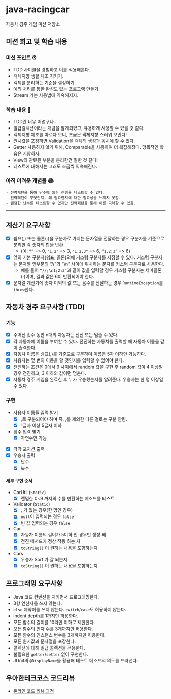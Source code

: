 # java-racingcar
자동차 경주 게임 미션 저장소

## 미션 회고 및 학습 내용
### 미션 포인트 ⏰ 
   - TDD 사이클을 경험하고 이를 적용해본다.
   - 객체지향 생활 체조 지키기.
   - 객체를 분리하는 기준을 결정하기.
   - 예외 처리를 통한 완성도 있는 프로그램 만들기.
   - Stream 기본 사용법에 익숙해지자.
### 학습 내용 📖
   - TDD란 너무 어렵구나..
   - 일급컬렉션이라는 개념을 알게되었고, 유용하게 사용할 수 있을 것 같다.
   - 객체지향 체조를 따르다 보니, 조금은 객체지향 스러워 보인다!
   - 원시값을 포장하면 Validation을 객체의 생성과 동시에 할 수 있다.
   - Getter 사용하지 않기 위해, Comparable을 사용하여 더 복잡해졌다. 맹목적인 학습은 지양하자.
   - View와 관련된 부분을 분리한건 잘한 것 같다!
   - 테스트에 대해서는 그래도 조금씩 익숙해진다.
   
### 아직 어려운 개념들 😂
    - 전략패턴을 통해 난수에 의한 진행을 테스트할 수 있다.
    - 전략패턴이 무엇인지, 왜 필요한지에 대한 필요성을 느끼지 못함.
    - 랜덤한 난수를 테스트할 수 없지만 전략패턴을 통해 이를 극복할 수 있음.
 
---


## 계산기 요구사항

- [x] 쉼표(,) 또는 콜론(:)을 구분자로 가지는 문자열을 전달하는 경우 구분자를 기준으로 분리한 각 숫자의 합을 반환
    - (예: `“”` => 0, `"1,2"` => 3, `"1,2,3"` => 6, `“1,2:3”` => 6)
- [x] 앞의 기본 구분자(쉼표, 콜론)외에 커스텀 구분자를 지정할 수 있다. 커스텀 구분자는 문자열 앞부분의 “//”와 “\n” 사이에 위치하는 문자를 커스텀 구분자로 사용한다.
    - 예를 들어 `“//;\n1;2;3”`과 같이 값을 입력할 경우 커스텀 구분자는 세미콜론(;)이며, 결과 값은 6이 반환되어야 한다.
- [x] 문자열 계산기에 숫자 이외의 값 또는 음수를 전달하는 경우 `RuntimeException`를 `throw`한다.

## 자동차 경주 요구사항 (TDD)

### 기능

- [x] 주어진 횟수 동안 n대의 자동차는 전진 또는 멈출 수 있다.
- [x] 각 자동차에 이름을 부여할 수 있다. 전진하는 자동차를 출력할 때 자동차 이름을 같이 출력한다.
- [x] 자동차 이름은 쉼표(,)를 기준으로 구분하며 이름은 5자 이하만 가능하다.
- [x] 사용자는 몇 번의 이동을 할 것인지를 입력할 수 있어야 한다.
- [x] 전진하는 조건은 0에서 9 사이에서 random 값을 구한 후 random 값이 4 이상일 경우 전진하고, 3 이하의 값이면 멈춘다.
- [x] 자동차 경주 게임을 완료한 후 누가 우승했는지를 알려준다. 우승자는 한 명 이상일 수 있다.
    
### 구현

- 사용자 이름들 입력 받기
    - [x] ,로 구분되어야 하며 즉, ,를 제외한 다른 걸로는 구분 안됨.
    - [x] 1글자 이상 5글자 이하
- 횟수 입력 받기
    - [x] 자연수만 가능
- [x] 각각 포지션 출력
- [x] 우승자 출력
    - [x] 단수
    - [x] 복수 
    
#### 세부 구현 순서
    
- CarUtil (`Static`)
    - [x] 랜덤한 0~9 까지의 수를 반환하는 메소드를 테스트
- Validator (`Static`)
    - [x] , 가 없는 경우(한 명인 경우)
    - [x] `null`이 입력되는 경우 `false`
    - [x] 빈 값 입력되는 경우 `false`
- Car
    - [x] 자동차 이름의 길이가 5이하 인 경우만 생성 돼
    - [x] 전진 메서드가 정상 작동 하는 지
    - [x] `toString()` 이 원하는 내용을 포함하는지
- Cars
    - [x] 우승자 Sort 가 잘 되는지
    - [x] `toString()` 이 원하는 내용을 포함하는지

## 프로그래밍 요구사항

- Java 코드 컨벤션을 지키면서 프로그래밍한다.
- 3항 연산자를 쓰지 않는다.
- `else` 예약어를 쓰지 않는다. `switch`/`case`도 허용하지 않는다.
- indent depth를 1까지만 허용한다.
- 모든 함수의 길이를 10라인 이하로 제한한다.
- 모든 함수의 인자 수를 3개까지만 허용한다.
- 모든 함수의 인스턴스 변수를 3개까지만 허용한다.
- 모든 원시값과 문자열을 포장한다.
- 콜렉션에 대해 일급 콜렉션을 적용한다.
- 불필요한 `getter`/`setter` 없이 구현한다.
- JUnit의 `@DisplayName`을 활용해 테스트 메소드의 의도를 드러낸다.
    
## 우아한테크코스 코드리뷰
* [온라인 코드 리뷰 과정](https://github.com/woowacourse/woowacourse-docs/blob/master/maincourse/README.md)

